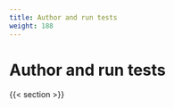 ```yaml
---
title: Author and run tests
weight: 188
---
```


# Author and run tests

<!-- TODO: Add content -->

{{< section >}}
